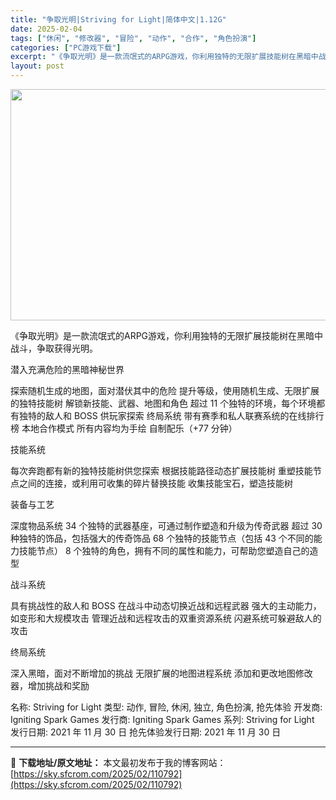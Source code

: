 ```yaml
---
title: "争取光明|Striving for Light|简体中文|1.12G"
date: 2025-02-04
tags: ["休闲", "修改器", "冒险", "动作", "合作", "角色扮演"]
categories: ["PC游戏下载"]
excerpt: "《争取光明》是一款流氓式的ARPG游戏，你利用独特的无限扩展技能树在黑暗中战斗，争取获得光明。 潜入充满危险的黑暗神秘世界 探索随机生成的地图，面对潜伏其中的危险 提升等级，使用随机生成、无限扩展的独特技能树 解锁新技能、武器、地图和角色 超过 11 个独特的环境，每个环境都有独特的敌人和 BOSS&hellip;"
layout: post
---
```


<img class="aligncenter size-full wp-image-110793" src="https://sky.sfcrom.com/wp-content/uploads/2025/02/2025020406545386.webp" alt="" width="660" height="370" />

《争取光明》是一款流氓式的ARPG游戏，你利用独特的无限扩展技能树在黑暗中战斗，争取获得光明。

潜入充满危险的黑暗神秘世界

探索随机生成的地图，面对潜伏其中的危险
提升等级，使用随机生成、无限扩展的独特技能树
解锁新技能、武器、地图和角色
超过 11 个独特的环境，每个环境都有独特的敌人和 BOSS 供玩家探索
终局系统
带有赛季和私人联赛系统的在线排行榜
本地合作模式
所有内容均为手绘
自制配乐（+77 分钟）

技能系统

每次奔跑都有新的独特技能树供您探索
根据技能路径动态扩展技能树
重塑技能节点之间的连接，或利用可收集的碎片替换技能
收集技能宝石，塑造技能树

装备与工艺

深度物品系统
34 个独特的武器基座，可通过制作塑造和升级为传奇武器
超过 30 种独特的饰品，包括强大的传奇饰品
68 个独特的技能节点（包括 43 个不同的能力技能节点）
8 个独特的角色，拥有不同的属性和能力，可帮助您塑造自己的造型

战斗系统

具有挑战性的敌人和 BOSS
在战斗中动态切换近战和远程武器
强大的主动能力，如变形和大规模攻击
管理近战和远程攻击的双重资源系统
闪避系统可躲避敌人的攻击

终局系统

深入黑暗，面对不断增加的挑战
无限扩展的地图进程系统
添加和更改地图修改器，增加挑战和奖励

名称: Striving for Light
类型: 动作, 冒险, 休闲, 独立, 角色扮演, 抢先体验
开发商: Igniting Spark Games
发行商: Igniting Spark Games
系列: Striving for Light
发行日期: 2021 年 11 月 30 日
抢先体验发行日期: 2021 年 11 月 30 日

---
📖 **下载地址/原文地址：** 本文最初发布于我的博客网站：[https://sky.sfcrom.com/2025/02/110792](https://sky.sfcrom.com/2025/02/110792)
